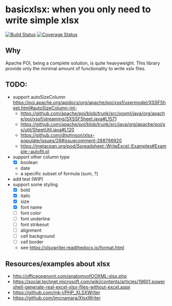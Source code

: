 # basicxlsx: when you only need to write simple xlsx

[![Build Status](https://travis-ci.org/digitalfondue/basicxlsx.svg?branch=master)](https://travis-ci.org/digitalfondue/basicxlsx) [![Coverage Status](https://coveralls.io/repos/github/digitalfondue/basicxlsx/badge.svg?branch=master)](https://coveralls.io/github/digitalfondue/basicxlsx?branch=master)

## Why

Apache POI, being a complete solution, is quite heavyweight.
This library provide only the minimal amount of functionality to
write xslx files.

## TODO:

 - support autoSizeColumn https://poi.apache.org/apidocs/org/apache/poi/xssf/usermodel/XSSFSheet.html#autoSizeColumn-int-
    - https://github.com/apache/poi/blob/trunk/src/ooxml/java/org/apache/poi/xssf/streaming/SXSSFSheet.java#L1571
    - https://github.com/apache/poi/blob/trunk/src/java/org/apache/poi/ss/util/SheetUtil.java#L120
    - https://github.com/dtjohnson/xlsx-populate/issues/26#issuecomment-288796920
    - https://metacpan.org/pod/Spreadsheet::WriteExcel::Examples#Example:-autofit.pl
 - support other column type
    - [x] boolean
    - date
    - a specific subset of formula (sum, ?)
 - add test (WIP)
 - support some styling
    - [x] bold
    - [x] italic
    - [x] size
    - [x] font name
    - [ ] font color
    - [ ] font underline
    - [ ] font strikeout
    - [ ] alignment 
    - [ ] cell background
    - [ ] cell border
    - see https://xlsxwriter.readthedocs.io/format.html

## Resources/examples about xlsx

- http://officeopenxml.com/anatomyofOOXML-xlsx.php
- https://social.technet.microsoft.com/wiki/contents/articles/19601.powershell-generate-real-excel-xlsx-files-without-excel.aspx
- https://github.com/mk-j/PHP_XLSXWriter
- https://github.com/jmcnamara/XlsxWriter
